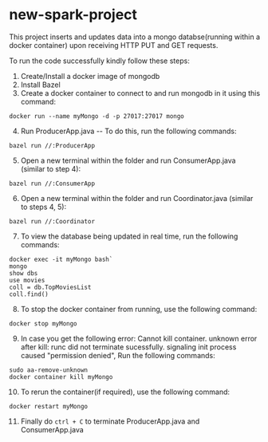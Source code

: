 # new-spark-project

This project inserts and updates data into a mongo databse(running within a docker container) upon receiving HTTP PUT and GET requests.

To run the code successfully kindly follow these steps:
1. Create/Install a docker image of mongodb
2. Install Bazel
3. Create a docker container to connect to and run mongodb in it using this command: 
```
docker run --name myMongo -d -p 27017:27017 mongo
```
4. Run ProducerApp.java -- To do this, run the following commands: 
```
bazel run //:ProducerApp
```
5. Open a new terminal within the folder and run ConsumerApp.java (similar to step 4): 
```
bazel run //:ConsumerApp
```
6. Open a new terminal within the folder and run Coordinator.java (similar to steps 4, 5):
```
bazel run //:Coordinator
```
7. To view the database being updated in real time, run the following commands:
```
docker exec -it myMongo bash`
mongo
show dbs
use movies
coll = db.TopMoviesList
coll.find()
```
8. To stop the docker container from running, use the following command: 
```
docker stop myMongo
``` 
9. In case you get the following error: Cannot kill container. unknown error after kill: runc did not terminate sucessfully. signaling init process caused "permission denied", 
Run the following commands: 
```
sudo aa-remove-unknown
docker container kill myMongo
``` 
10. To rerun the container(if required), use the following command: 
```
docker restart myMongo
```
11. Finally do `ctrl + C` to terminate ProducerApp.java and ConsumerApp.java 
